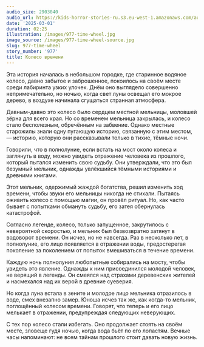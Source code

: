 ```yaml
---
audio_size: 2903040
audio_url: https://kids-horror-stories-ru.s3.eu-west-1.amazonaws.com/audio/977-time-wheel.mp3
date: '2025-03-01'
duration: 02:25
illustration: /images/977-time-wheel.jpg
image_source: /images/977-time-wheel-source.jpg
slug: 977-time-wheel
story_number: '977'
title: Колесо времени
---
```


Эта история началась в небольшом городке, где старинное водяное колесо, давно забытое и заброшенное, покоилось на своём месте среди лабиринта узких улочек. Днём оно выглядело совершенно непримечательно, но ночью, когда свет луны освещал его мокрое дерево, в воздухе начинала сгущаться странная атмосфера.

Давным-давно это колесо было сердцем местной мельницы, моловшей зёрна для всего края. Но со временем мельница закрылась, и колесо стало бесполезным, обречённым на забвение. Однако местные старожилы знали одну пугающую историю, связанную с этим местом, — историю, которую они рассказывали только в тихие, тёмные ночи.

Говорили, что в полнолуние, если встать на мост около колеса и заглянуть в воду, можно увидеть отражение человека из прошлого, который пытался изменить свою судьбу. Они утверждали, что это был безумный мельник, однажды увлёкшийся тёмными историями и древними книгами.

Этот мельник, одержимый жаждой богатства, решил изменить ход времени, чтобы звуки его мельницы никогда не стихали. Пытаясь оживить колесо с помощью магии, он провёл ритуал. Но, как часто бывает с попытками обмануть судьбу, его затея обернулась катастрофой.

Согласно легенде, колесо, только запущенное, закрутилось с невероятной скоростью, и мельник был безвозвратно затянут в водоворот времени. Он исчез, но не навсегда. Раз в несколько лет, в полнолуние, его лицо появляется в отражении воды, предостерегая поколение за поколением от попыток вмешиваться в течение времени.

Каждую ночь полнолуния любопытные собирались на мосту, чтобы увидеть это явление. Однажды к ним присоединился молодой человек, не верящий в легенды. Он смеялся над страхами деревенских жителей и насмехался над их верой в древние суеверия.

Но когда луна встала в зените и молодое лицо мельника отразилось в воде, смех внезапно замер. Юноша исчез так же, как когда-то мельник, поглощённый колесом времени. Говорят, что теперь и его лицо мелькает в отражении, предупреждая следующих неверующих.

С тех пор колесо стали избегать. Оно продолжает стоять на своём месте, зловеще гудя ночью, когда вода бьёт по его лопастям. Вечные часы напоминают: не всем тайнам прошлого стоит давать новую жизнь.